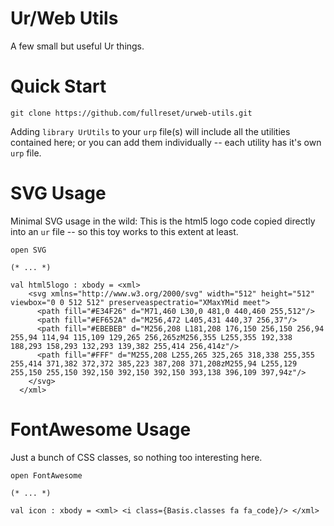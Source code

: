 # Ur/Web Utils
A few small but useful Ur things.
# Quick Start
```
git clone https://github.com/fullreset/urweb-utils.git
```
Adding `library UrUtils` to your `urp` file(s) will include all the utilities contained here; or you can add them individually -- each utility has it's own `urp` file.
# SVG Usage
Minimal SVG usage in the wild: This is the html5 logo code copied directly into an `ur` file -- so this toy works to this extent at least.

```
open SVG

(* ... *)

val html5logo : xbody = <xml>
    <svg xmlns="http://www.w3.org/2000/svg" width="512" height="512" viewbox="0 0 512 512" preserveaspectratio="XMaxYMid meet">
      <path fill="#E34F26" d="M71,460 L30,0 481,0 440,460 255,512"/>
      <path fill="#EF652A" d="M256,472 L405,431 440,37 256,37"/>
      <path fill="#EBEBEB" d="M256,208 L181,208 176,150 256,150 256,94 255,94 114,94 115,109 129,265 256,265zM256,355 L255,355 192,338 188,293 158,293 132,293 139,382 255,414 256,414z"/>
      <path fill="#FFF" d="M255,208 L255,265 325,265 318,338 255,355 255,414 371,382 372,372 385,223 387,208 371,208zM255,94 L255,129 255,150 255,150 392,150 392,150 392,150 393,138 396,109 397,94z"/>
    </svg>
  </xml>
```
# FontAwesome Usage
Just a bunch of CSS classes, so nothing too interesting here.

```
open FontAwesome

(* ... *)

val icon : xbody = <xml> <i class={Basis.classes fa fa_code}/> </xml>
```
